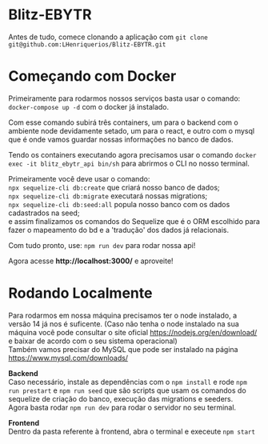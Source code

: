 # Blitz-EBYTR

Antes de tudo, comece clonando a aplicação com `git clone git@github.com:LHenriquerios/Blitz-EBYTR.git`

# Começando com Docker

Primeiramente para rodarmos nossos serviços basta usar o comando: `docker-compose up -d` com o docker já instalado.<br>

Com esse comando subirá três containers, um para o backend com o ambiente node devidamente setado, um para o react, e outro com o mysql que é onde vamos guardar nossas informações no banco de dados.


Tendo os containers executando agora precisamos usar o comando `docker exec -it blitz_ebytr_api bin/sh` para abrirmos o CLI no nosso terminal.

Primeiramente você deve usar o comando:<br>
`npx sequelize-cli db:create` que criará nosso banco de dados;<br>
`npx sequelize-cli db:migrate` executará nossas migrations;<br>
`npx sequelize-cli db:seed:all` popula nosso banco com os dados cadastrados na seed;<br>
e assim finalizamos os comandos do Sequelize que é o ORM escolhido para fazer o mapeamento do bd e a 'tradução' dos dados já relacionais.

Com tudo pronto, use: `npm run dev` para rodar nossa api!

Agora acesse <strong>http://localhost:3000/</strong> e aproveite!


# Rodando Localmente
Para rodarmos em nossa máquina precisamos ter o node instalado, a versão 14 já nos é suficente. (Caso não tenha o node instalado na sua máquina você pode consultar o site oficial https://nodejs.org/en/download/ e baixar de acordo com o seu sistema operacional) <br>
Também vamos precisar do MySQL que pode ser instalado na página https://www.mysql.com/downloads/

<strong>Backend</strong><br>
Caso necessário, instale as dependências com o `npm install` e rode `npm run prestart` e `npm run seed` que são scripts que usam os comandos do sequelize de criação do banco, execução das migrations e seeders. <br>
Agora basta rodar `npm run dev` para rodar o servidor no seu terminal.

<strong>Frontend</strong><br>
Dentro da pasta referente à frontend, abra o terminal e execeute `npm start`
